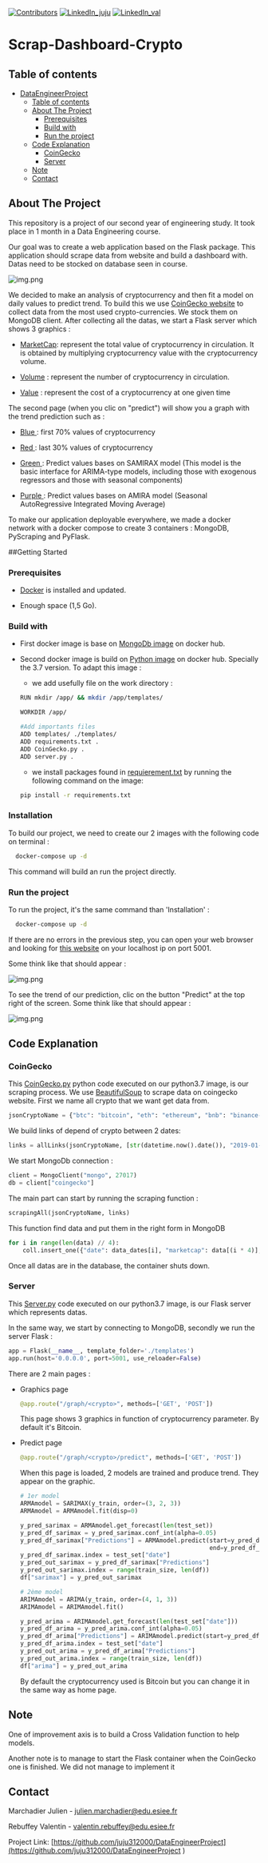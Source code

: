 [![Contributors][contributors-shield]](https://github.com/juju312000/DataEngineerProject/graphs/contributors)
[![LinkedIn_juju][linkedin-shield]](https://linkedin.com/in/jmarchadier)
[![LinkedIn_val][linkedin-shield]](https://linkedin.com/in/valentin-rebuffey-2b34aa22a)

# Scrap-Dashboard-Crypto

## Table of contents
- [DataEngineerProject](#dataengineerproject)
  - [Table of contents](#table-of-contents)
  - [About The Project](#about-the-project)
    - [Prerequisites](#prerequisites)
    - [Build with](#build-with)
    - [Run the project](#run-the-project)
  - [Code Explanation](#code-explanation)
    - [CoinGecko](#coingecko)
    - [Server](#server)
  - [Note](#note)
  - [Contact](#contact)

## About The Project

This repository is a project of our second year of engineering study.
It took place in 1 month in a Data Engineering course.

Our goal was to create a web application based on the Flask package.
This application should scrape data from website and build a dashboard with.
Datas need to be stocked on database seen in course.

![img.png](data/coingecko.png)

We decided to make an analysis of cryptocurrency and then fit a model on daily values to predict trend.
To build this we use [CoinGecko website](https://www.coingecko.com) to collect data from the most used crypto-currencies.
We stock them on MongoDB client.
After collecting all the datas, we start a Flask server which shows 3 graphics :

* <u>MarketCap</u>: represent the total value of cryptocurrency in circulation. It is obtained by multiplying cryptocurrency value with the cryptocurrency volume.


* <u>Volume</u> : represent the number of cryptocurrency in circulation.


* <u>Value</u> : represent the cost of a cryptocurrency at one given time

The second page (when you clic on "predict") will show you a graph with the trend prediction such as :

* <u> Blue </u> : first 70% values of cryptocurrency 


* <u> Red </u>  : last 30% values of cryptocurrency


* <u> Green </u> : Predict values bases on SAMIRAX model (This model is the basic interface for ARIMA-type models, including those with exogenous regressors and those with seasonal components)


* <u> Purple </u> : Predict values bases on AMIRA model (Seasonal AutoRegressive Integrated Moving Average)

To make our application deployable everywhere, we made a docker network with a docker compose to create 3 containers : MongoDB, PyScraping and PyFlask.

##Getting Started
### Prerequisites

* <u>Docker</u> is installed and updated.


* Enough space (1,5 Go).

### Build with

* First docker image is base on [MongoDb image](https://hub.docker.com/_/mongo) on docker hub.


* Second docker image is build on [Python image](https://hub.docker.com/_/python) on docker hub. Specially the 3.7 version. To adapt this image :
  * we add usefully file on the work directory :
  ```bash
  RUN mkdir /app/ && mkdir /app/templates/

  WORKDIR /app/

  #Add importants files
  ADD templates/ ./templates/
  ADD requirements.txt .
  ADD CoinGecko.py .
  ADD server.py .
  ```
  * we install packages found in [requierement.txt](requirements.txt) by running the following command on the image: 
  ```bash
  pip install -r requirements.txt
    ```
  

### Installation 

To build our project, we need to create our 2 images with the following code on terminal :

```sh
  docker-compose up -d
  ```
This command will build an run the project directly.

### Run the project

To run the project, it's the same command than 'Installation' : 
```sh
  docker-compose up -d
  ```

If there are no errors in the previous step, you can open your web browser and looking for [this website](http://localhost:5001/) on your localhost ip on port 5001.

Some think like that should appear : 

![img.png](data/home.png)

To see the trend of our prediction, clic on the button "Predict" at the top right of the screen.
Some think like that should appear :

![img.png](data/prediction.png)

## Code Explanation 
### CoinGecko

This [CoinGecko.py](CoinGecko.py) python code executed on our python3.7 image, is our scraping process. 
We use [BeautifulSoup](https://www.crummy.com/software/BeautifulSoup/) to scrape data on coingecko website.
First we name all crypto that we want get data from.

```python
jsonCryptoName = {"btc": "bitcoin", "eth": "ethereum", "bnb": "binance-coin", "ada": "cardano", "sol": "solana"}
```
We build links of depend of crypto between 2 dates: 
```python
links = allLinks(jsonCryptoName, [str(datetime.now().date()), "2019-01-28"])
```
We start MongoDb connection :
```python
client = MongoClient("mongo", 27017)
db = client["coingecko"]
 ```

The main part can start by running the scraping function :
```python
scrapingAll(jsonCryptoName, links)
```
This function find data and put them in the right form in MongoDB
```python
for i in range(len(data) // 4):
    coll.insert_one({"date": data_dates[i], "marketcap": data[(i * 4)], "volume": data[(i * 4) + 1],"open": data[(i * 4) + 2],"close": data[(i * 4) + 3]})
```

Once all datas are in the database, the container shuts down.

### Server

This [Server.py](server.py) code executed on our python3.7 image, is our Flask server which represents datas.

In the same way, we start by connecting to MongoDB, secondly we run the server Flask :
```python
app = Flask(__name__, template_folder='./templates')
app.run(host='0.0.0.0', port=5001, use_reloader=False)
```

There are 2 main pages :

* Graphics page 
    ```python
    @app.route("/graph/<crypto>", methods=['GET', 'POST'])
    ```
  This page shows 3 graphics in function of cryptocurrency parameter. By default it's Bitcoin.

* Predict page 
    ```python
    @app.route("/graph/<crypto>/predict", methods=['GET', 'POST'])
    ```
  When this page is loaded, 2 models are trained and produce trend. They appear on the graphic.
    ```python
    # 1er model
    ARMAmodel = SARIMAX(y_train, order=(3, 2, 3))
    ARMAmodel = ARMAmodel.fit(disp=0)

    y_pred_sarimax = ARMAmodel.get_forecast(len(test_set))
    y_pred_df_sarimax = y_pred_sarimax.conf_int(alpha=0.05)
    y_pred_df_sarimax["Predictions"] = ARMAmodel.predict(start=y_pred_df_sarimax.index[0],
                                                         end=y_pred_df_sarimax.index[-1])
    y_pred_df_sarimax.index = test_set["date"]
    y_pred_out_sarimax = y_pred_df_sarimax["Predictions"]
    y_pred_out_sarimax.index = range(train_size, len(df))
    df["sarimax"] = y_pred_out_sarimax

    # 2ème model
    ARIMAmodel = ARIMA(y_train, order=(4, 1, 3))
    ARIMAmodel = ARIMAmodel.fit()

    y_pred_arima = ARIMAmodel.get_forecast(len(test_set["date"]))
    y_pred_df_arima = y_pred_arima.conf_int(alpha=0.05)
    y_pred_df_arima["Predictions"] = ARIMAmodel.predict(start=y_pred_df_arima.index[0], end=y_pred_df_arima.index[-1])
    y_pred_df_arima.index = test_set["date"]
    y_pred_out_arima = y_pred_df_arima["Predictions"]
    y_pred_out_arima.index = range(train_size, len(df))
    df["arima"] = y_pred_out_arima
    ```
    By default the cryptocurrency used is Bitcoin but you can change it in the same way as home page.

## Note

One of improvement axis is to build a Cross Validation function to help models.

Another note is to manage to start the Flask container when the CoinGecko one is finished. We did not manage to implement it


## Contact

Marchadier Julien - julien.marchadier@edu.esiee.fr

Rebuffey Valentin - valentin.rebuffey@edu.esiee.fr

Project Link: [https://github.com/juju312000/DataEngineerProject](https://github.com/juju312000/DataEngineerProject )

<!-- MARKDOWN LINKS & IMAGES -->
[contributors-shield]: https://img.shields.io/github/contributors/juju312000/DataEngineerProject.svg?style=for-the-badge
[linkedin-shield]: https://img.shields.io/badge/-LinkedIn-black.svg?style=for-the-badge&logo=linkedin&colorB=555

